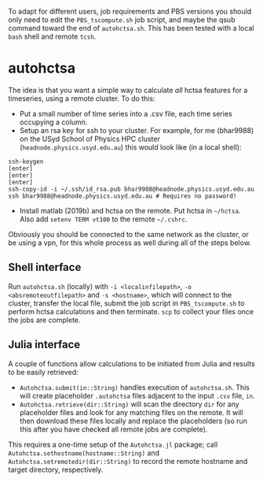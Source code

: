 To adapt for different users, job requirements and PBS versions you should only need to edit the `PBS_tscompute.sh` job script, and maybe the qsub command toward the end of `autohctsa.sh`. This has been tested with a local `bash` shell and remote `tcsh`.
# autohctsa

The idea is that you want a simple way to calculate _all_ hctsa features for a timeseries, using a remote cluster.
To do this:
- Put a small number of time series into a .csv file, each time series occupying a column.
- Setup an rsa key for ssh to your cluster. For example, for me (bhar9988) on the USyd School of Physics HPC cluster (`headnode.physics.usyd.edu.au`) this would look like (in a local shell):
```
ssh-keygen
[enter]
[enter]
[enter]
ssh-copy-id -i ~/.ssh/id_rsa.pub bhar9988@headnode.physics.usyd.edu.au
ssh bhar9988@headnode.physics.usyd.edu.au # Requires no password!
```
- Install matlab (2019b) and hctsa on the remote. Put hctsa in `~/hctsa`. Also add `setenv TERM vt100` to the remote `~/.cshrc`.

Obviously you should be connected to the same network as the cluster, or be using a vpn, for this whole process as well during all of the steps below.
## Shell interface
Run `autohctsa.sh` (locally) with `-i <localinfilepath>`, `-o <absremoteoutfilepath>` and `-s <hostname>`, which will connect to the cluster, transfer the local file, submit the job script in `PBS_tscompute.sh` to perform hctsa calculations and then terminate. `scp` to collect your files once the jobs are complete.
## Julia interface
A couple of functions allow calculations to be initiated from Julia and results to be easily retrieved:
- `Autohctsa.submit(in::String)` handles execution of `autohctsa.sh`. This will create placeholder `.autohctsa` files adjacent to the input `.csv` file, `in`.
- `Autohctsa.retrieve(dir::String)` will scan the directory `dir` for any placeholder files and look for any matching files on the remote. It will then download these files locally and replace the placeholders (so run this after you have checked all remote jobs are complete).

This requires a one-time setup of the `Autohctsa.jl` package; call `Autohctsa.sethostname(hostname::String)` and `Autohctsa.setremotedir(dir::String)` to record the remote hostname and target directory, respectively.
